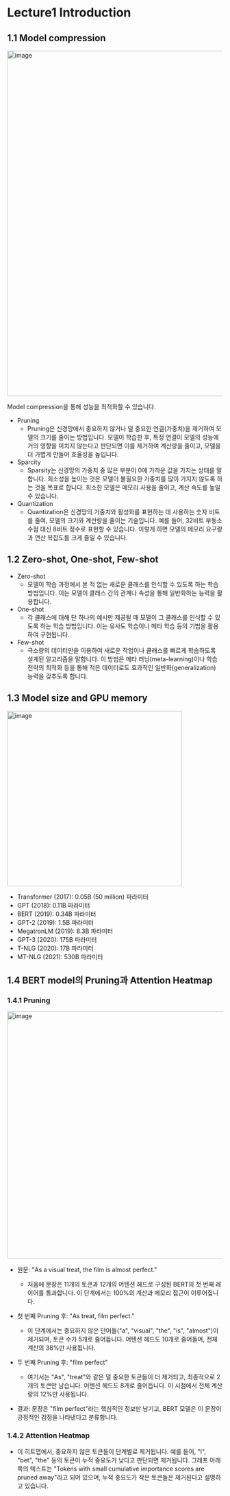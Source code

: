 # Lecture1 Introduction
## 1.1 Model compression

<img width="805" alt="image" src="https://github.com/user-attachments/assets/20dd2e08-3e4a-4d79-bb73-5bdde8724b2d">

Model compression을 통해 성능을 최적화할 수 있습니다.
+ Pruning
  + Pruning은 신경망에서 중요하지 않거나 덜 중요한 연결(가중치)을 제거하여 모델의 크기를 줄이는 방법입니다. 모델이 학습한 후, 특정 연결이 모델의 성능에 거의 영향을 미치지 않는다고 판단되면 이를 제거하여 계산량을 줄이고, 모델을 더 가볍게 만들어 효율성을 높입니다. 
+ Sparcity
  + Sparsity는 신경망의 가중치 중 많은 부분이 0에 가까운 값을 가지는 상태를 말합니다. 희소성을 높이는 것은 모델이 불필요한 가중치를 많이 가지지 않도록 하는 것을 목표로 합니다. 희소한 모델은 메모리 사용을 줄이고, 계산 속도를 높일 수 있습니다.
+ Quantization
  + Quantization은 신경망의 가중치와 활성화를 표현하는 데 사용하는 숫자 비트를 줄여, 모델의 크기와 계산량을 줄이는 기술입니다. 예를 들어, 32비트 부동소수점 대신 8비트 정수로 표현할 수 있습니다. 이렇게 하면 모델의 메모리 요구량과 연산 복잡도를 크게 줄일 수 있습니다.

## 1.2 Zero-shot, One-shot, Few-shot
+ Zero-shot
  + 모델이 학습 과정에서 본 적 없는 새로운 클래스를 인식할 수 있도록 하는 학습 방법입니다. 이는 모델이 클래스 간의 관계나 속성을 통해 일반화하는 능력을 활용합니다.
+ One-shot
  + 각 클래스에 대해 단 하나의 예시만 제공될 때 모델이 그 클래스를 인식할 수 있도록 하는 학습 방법입니다. 이는 유사도 학습이나 메타 학습 등의 기법을 활용하여 구현됩니다.
+ Few-shot
  + 극소량의 데이터만을 이용하여 새로운 작업이나 클래스를 빠르게 학습하도록 설계된 알고리즘을 말합니다. 이 방법은 메타 러닝(meta-learning)이나 학습 전략의 최적화 등을 통해 적은 데이터로도 효과적인 일반화(generalization) 능력을 갖추도록 합니다.
 
## 1.3 Model size and GPU memory

<img width="408" alt="image" src="https://github.com/user-attachments/assets/1b006082-5b25-4fc3-a94c-5938c5ca610c">

+ Transformer (2017): 0.05B (50 million) 파라미터
+ GPT (2018): 0.11B 파라미터
+ BERT (2019): 0.34B 파라미터
+ GPT-2 (2019): 1.5B 파라미터
+ MegatronLM (2019): 8.3B 파라미터
+ GPT-3 (2020): 175B 파라미터
+ T-NLG (2020): 17B 파라미터
+ MT-NLG (2021): 530B 파라미터

## 1.4 BERT model의 Pruning과 Attention Heatmap
### 1.4.1 Pruning

<img width="577" alt="image" src="https://github.com/user-attachments/assets/01eb9f30-8a51-4224-b5cb-bb40e5843629">

+ 원문: "As a visual treat, the film is almost perfect."

  + 처음에 문장은 11개의 토큰과 12개의 어텐션 헤드로 구성된 BERT의 첫 번째 레이어를 통과합니다. 이 단계에서는 100%의 계산과 메모리 접근이 이루어집니다.
  
+ 첫 번째 Pruning 후: "As treat, film perfect."

  + 이 단계에서는 중요하지 않은 단어들("a", "visual", "the", "is", "almost")이 제거되며, 토큰 수가 5개로 줄어듭니다. 어텐션 헤드도 10개로 줄어들며, 전체 계산의 38%만 사용됩니다.
  
+ 두 번째 Pruning 후: "film perfect"

  + 여기서는 "As", "treat"와 같은 덜 중요한 토큰들이 더 제거되고, 최종적으로 2개의 토큰만 남습니다. 어텐션 헤드도 8개로 줄어듭니다. 이 시점에서 전체 계산량의 12%만 사용됩니다.
  
+ 결과: 문장은 "film perfect"라는 핵심적인 정보만 남기고, BERT 모델은 이 문장이 긍정적인 감정을 나타낸다고 분류합니다.

### 1.4.2 Attention Heatmap

+ 이 히트맵에서, 중요하지 않은 토큰들이 단계별로 제거됩니다. 예를 들어, "I", "bet", "the" 등의 토큰이 누적 중요도가 낮다고 판단되면 제거됩니다. 그래프 아래쪽의 텍스트는 "Tokens with small cumulative importance scores are pruned away"라고 되어 있으며, 누적 중요도가 작은 토큰들은 제거된다고 설명하고 있습니다.

